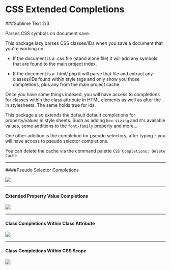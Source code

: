 CSS Extended Completions
===================

###Sublime Text 2/3

Parses CSS symbols on document save.


This package lazy parses CSS classes/IDs when you save a document that you're working on.

* If the document is a .css file (stand alone file) it will add any symbols that are found to the main project index.

* If the document is a .html/.php it will parse that file and extract any classes/IDs found within style tags and only show you those completions, plus any from the main project cache.


Once you have some things indexed, you will have access to completions for classes within the class attribute in HTML elements as well as after the `.` in stylesheets. The same holds true for ids.

This package also extends the default default completions for property/values in style sheets. Such as adding `box-sizing` and it's available values, some additions to the `font-family` property and more…

One other addition is the completion for pseudo selectors, after typing `:` you will have access to pseudo selector completions.


You can delete the cache via the command palette `CSS Completions: Delete Cache`

----
####Pseudo Selector Completions

![](https://dl.dropboxusercontent.com/u/4790638/images/ST-pseudo-selector.png)

----
#### Extended Property Value Completions

![](https://dl.dropboxusercontent.com/u/4790638/images/ST-extended-css-property-values-2.png)

----
#### Class Completions Within Class Attribute
![](https://dl.dropboxusercontent.com/u/4790638/images/ST-class-completion-in-class-attribute-2.png)

----
#### Class Completions Within CSS Scope
![](https://dl.dropboxusercontent.com/u/4790638/images/ST-class-completion-in-css.png)
